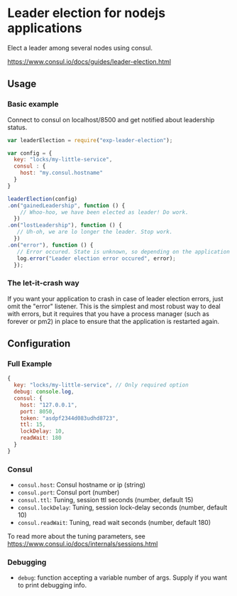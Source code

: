 # Leader election for nodejs applications

Elect a leader among several nodes using consul.

https://www.consul.io/docs/guides/leader-election.html

## Usage

### Basic example

Connect to consul on localhost/8500 and get notified about leadership status.

```javascript
var leaderElection = require("exp-leader-election");

var config = {
  key: "locks/my-little-service",
  consul : {
    host: "my.consul.hostname"
  }
}

leaderElection(config)
.on("gainedLeadership", function () {
    // Whoo-hoo, we have been elected as leader! Do work.
  })
.on("lostLeadership"), function () {
   // Uh-oh, we are lo longer the leader. Stop work.
  })
.on("error"), function () {
   // Error occured. State is unknown, so depending on the application we might need to stop work.
   log.error("Leader election error occured", error);
  });
```

### The let-it-crash way

If you want your application to crash in case of leader election errors, just omit the
"error" listener. This is the simplest and most robust way to deal with errors, 
but it requires that you have a process manager (such as forever or pm2) in place to 
ensure that the application is restarted again.

## Configuration

### Full Example

```javascript
{
  key: "locks/my-little-service", // Only required option
  debug: console.log,
  consul: {
    host: "127.0.0.1",
    port: 8050,
    token: "asdpf2344d083udhd8723",
    ttl: 15,
    lockDelay: 10,
    readWait: 180
  }
}
```
### Consul

* `consul.host`: Consul hostname or ip (string)
* `consul.port`: Consul port (number)
* `consul.ttl`: Tuning, session ttl seconds (number, default 15)
* `consul.lockDelay`: Tuning, session lock-delay seconds (number, default 10)
* `consul.readWait`: Tuning, read wait seconds (number, default 180)

To read more about the tuning parameters, see
https://www.consul.io/docs/internals/sessions.html

### Debugging

* `debug`: function accepting a variable number of args. Supply if you want to print debugging info.

